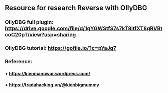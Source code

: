 ## Resource for research Reverse with OllyDBG
### OllyDBG full plugin: https://drive.google.com/file/d/1gYGWStfS7s7kT8itfXT8gRVBtcoC20pT/view?usp=sharing
### OllyDBG tutorial: https://gofile.io/?c=pYaJg7
### Reference: 
#### + https://kienmanowar.wordpress.com/
#### + https://tradahacking.vn/@kienbigmummy
